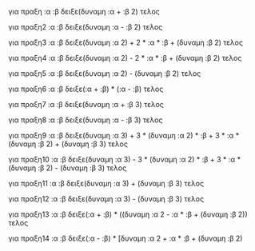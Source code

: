 για πραξη :α :β 
δειξε(δυναμη :α + :β 2)
τελος

για πραξη2 :α :β 
δειξε(δυναμη :α - :β 2)
τελος

για πραξη3 :α :β 
δειξε(δυναμη :α 2) + 2 * :α * :β + (δυναμη :β 2)
τελος

για πραξη4 :α :β
δειξε(δυναμη :α 2) - 2 * :α * :β + (δυναμη :β 2)
τελος

για πραξη5 :α :β
δειξε(δυναμη :α 2) - (δυναμη :β 2)
τελος

για πραξη6 :α :β
δειξε(:α + :β) * (:α - :β)
τελος

για πραξη7 :α :β
δειξε(δυναμη :α + :β 3)
τελος

για πραξη8 :α :β
δειξε(δυναμη :α - :β 3)
τελος

για πραξη9 :α :β
δειξε(δυναμη :α 3) + 3 * (δυναμη :α 2) * :β + 3 * :α * (δυναμη :β 2) + (δυναμη :β 3)
τελος

για πραξη10 :α :β
δειξε(δυναμη :α 3) - 3 * (δυναμη :α 2) * :β + 3 * :α * (δυναμη :β 2) - (δυναμη :β 3)
τελος

για πραξη11 :α :β
δειξε(δυναμη :α 3) + (δυναμη :β 3)
τελος

για πραξη12 :α :β
δειξε(δυναμη :α 3) - (δυναμη :β 3)
τελος

για πραξη13 :α :β
δειξε(:α + :β) * ((δυναμη :α 2 - :α * :β + (δυναμη :β 2))
τελος

για πραξη14 :α :β
δειξε(:α - :β) * [δυναμη :α 2 + :α * :β + (δυναμη :β 2)

